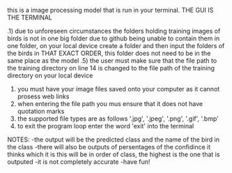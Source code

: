 this is a image processing model that is run in your terminal.
THE GUI IS THE TERMINAL

.1) due to unforeseen circumstances the folders holding training images of birds is not in one big folder due to github being unable to contain them in one folder, on your local device create a folder and then input the folders of the birds in THAT EXACT ORDER, this folder does not need to be in the same place as the model
.5) the user must make sure that the file path to the training directory on line 14 is changed to the file path of the training directory on your local device
1) you must have your image files saved onto your computer as it cannot prosess web links
2) when entering the file path you mus ensure that it does not have quotation marks
3) the supported file types are as follows '.jpg', '.jpeg', '.png', '.gif', '.bmp'
4) to exit the program loop enter the word 'exit' into the terminal

NOTES:
-the output will be the predicted class and the name of the bird in the class
-there will also be outputs of persentages of the confidince it thinks which it is this will be in order of class, the highest is the one that is outputed
-it is not completely accurate
-have fun!
